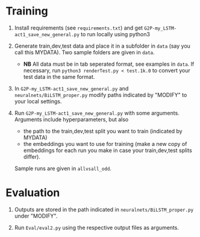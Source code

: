 # Training

1. Install requirements (see `requirements.txt`) and get `G2P-my_LSTM-act1_save_new_general.py` to run locally using python3

2. Generate train,dev,test data and place it in a subfolder in `data` (say you call this MYDATA). Two sample folders are given in `data`.
   - **NB** All data must be in tab seperated format, see examples in `data`. If necessary, run `python3 renderTest.py < test.1k.0` to convert your test data in the same format.

3. In `G2P-my_LSTM-act1_save_new_general.py` and `neuralnets/BiLSTM_proper.py` modify paths indicated by "MODIFY" to your local settings.

4. Run `G2P-my_LSTM-act1_save_new_general.py` with some arguments. Arguments include hyperparameters, but also 
   - the path to the train,dev,test split you want to train (indicated by MYDATA) 
   - the embeddings you want to use for training (make a new copy of embeddings for each run you make in case your train,dev,test splits differ). 

   Sample runs are given in `allvsall_odd`.

# Evaluation

1. Outputs are stored in the path indicated in `neuralnets/BiLSTM_proper.py` under "MODIFY". 

2. Run `Eval/eval2.py` using the respective output files as arguments.
